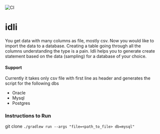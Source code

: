 ![CI](https://github.com/mshanu/idli/workflows/CI/badge.svg)

# idli
You get data with many columns as file, mostly csv. Now you would like to import the data to a database. Creating a table going through all the columns understanding the type is a pain. 
Idli helps you to generate create statement based on the data (sampling) for a database of your choice.

 
#### Support
Currently it takes only csv file with first line as header and generates the script for the following dbs
* Oracle
* Mysql
* Postgres

### Instructions to Run
git clone
`./gradlew run --args "file=<path_to_file> db=mysql"`
